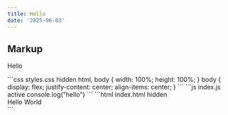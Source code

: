 ```yaml
---
title: Hello
date: '2025-06-03'
---
```


 ## Markup

Hello

<Playground>
```css styles.css hidden
html, body {
  width: 100%;
  height: 100%;
}
body {
  display: flex;
  justify-content: center;
  align-items: center;
}
```
```js index.js active
console.log("hello")
```
```html index.html hidden
<div>
  <div>Hello World</div>
</div>
```
</Playground>